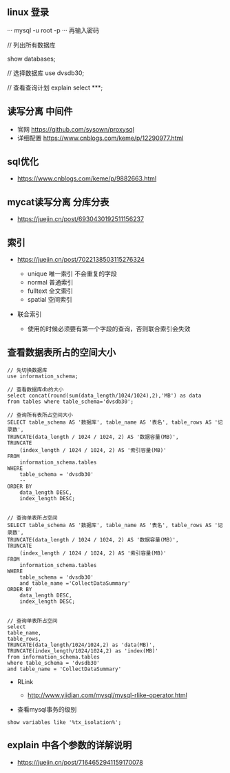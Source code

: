 ## linux 登录
···
mysql -u root -p
···
再输入密码


// 列出所有数据库

show databases;

// 选择数据库
use dvsdb30;

// 查看查询计划
explain select ***;

## 读写分离 中间件
- 官网 https://github.com/sysown/proxysql
- 详细配置 https://www.cnblogs.com/keme/p/12290977.html



## sql优化
- https://www.cnblogs.com/keme/p/9882663.html

## mycat读写分离 分库分表
- https://juejin.cn/post/6930430192511156237



## 索引
- https://juejin.cn/post/7022138503115276324
  - unique 唯一索引   不会重复的字段
  - normal 普通索引
  - fulltext 全文索引
  - spatial 空间索引

- 联合索引
  - 使用的时候必须要有第一个字段的查询，否则联合索引会失效



## 查看数据表所占的空间大小
```
// 先切换数据库
use information_schema;

// 查看数据库db的大小
select concat(round(sum(data_length/1024/1024),2),'MB') as data 
from tables where table_schema='dvsdb30';

// 查询所有表所占空间大小
SELECT table_schema AS '数据库', table_name AS '表名', table_rows AS '记录数',
TRUNCATE(data_length / 1024 / 1024, 2) AS '数据容量(MB)',
TRUNCATE
	(index_length / 1024 / 1024, 2) AS '索引容量(MB)'
FROM
	information_schema.tables
WHERE
	table_schema = 'dvsdb30'
	-- 
ORDER BY
	data_length DESC,
	index_length DESC;


// 查询单表所占空间
SELECT table_schema AS '数据库', table_name AS '表名', table_rows AS '记录数',
TRUNCATE(data_length / 1024 / 1024, 2) AS '数据容量(MB)',
TRUNCATE
	(index_length / 1024 / 1024, 2) AS '索引容量(MB)'
FROM
	information_schema.tables
WHERE
	table_schema = 'dvsdb30'
	and table_name ='CollectDataSummary'
ORDER BY
	data_length DESC,
	index_length DESC;  


// 查询单表所占空间
select 
table_name, 
table_rows, 
TRUNCATE(data_length/1024/1024,2) as 'data(MB)', 
TRUNCATE(index_length/1024/1024,2) as 'index(MB)'
from information_schema.tables
where table_schema = 'dvsdb30'
and table_name = 'CollectDataSummary' 
```


- RLink
  - http://www.yiidian.com/mysql/mysql-rlike-operator.html

- 查看mysql事务的级别
```
show variables like '%tx_isolation%';
```  


## explain 中各个参数的详解说明
- https://juejin.cn/post/7164652941159170078